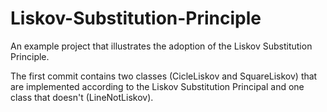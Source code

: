 # Liskov-Substitution-Principle
An example project that illustrates the adoption of the Liskov Substitution Principle.

The first commit contains two classes (CicleLiskov and SquareLiskov) that are implemented according to the Liskov Substitution Principal and one class that doesn't (LineNotLiskov).


